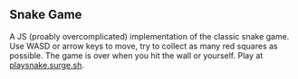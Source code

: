 ## Snake Game

A JS (proably overcomplicated) implementation of the classic snake game. Use WASD or arrow keys to move, try to collect as many red squares as possible. The game is over when you hit the wall or yourself. Play at [playsnake.surge.sh](https://playsnake.surge.sh).
